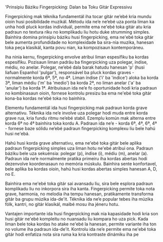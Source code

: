 'Prinsípiu Báziku Fingerpicking: Dalan ba Toku Gitár Expressivu

Fingerpicking mak téknika fundamentál iha tocar gitár ne’ebé kria mundu oioin husi posibilidade muzikál. Métodu ida ne’e ne’ebé uza ponta liman ka unha hodi pluck kordas individuál, permite ema ne'ebé toka gitár atu kria padraun no textura riku no komplikadu liu hotu duke strumming simples. Bainhira domina prinsípiu báziku husi fingerpicking, ema ne'ebé toka gitár bele aumenta profundidade no komplexidade ba sira-nia muzika, hanesan toka peça klasikál, kanta povu nian, ka kompozisaun kontemporáneu.

Iha ninia kernu, fingerpicking envolve atribui liman espesífiku ba kordas espesífiku. Pozisaun liman padrãu ba fingerpicking uza polegar, índise, médiu, no anelar. Polegar, ne’ebé dala barak hatudu hanesan 'p' (husi liafuan Espanhol 'pulgar'), responsável ba pluck kordas graves - normalmente korda 6ª, 5ª, no 4ª. Liman índise ('i' ba 'indice') aloka ba korda 3ª, liman médiu ('m' ba 'medio') ba korda 2ª, no liman anelar ('a' ba 'anular') ba korda 1ª. Atribuisaun ida ne’e fo oportunidade hodi kria padraun no kombinasaun oioin, fornese kontrolu presizu ba ema ne'ebé toka gitár kona-ba kordas ne'ebé toka no bainhira.

Elementu fundamentál ida husi fingerpicking mak padraun korda grave alternativu. Téknika ida ne’e involve uza polegar hodi muda entre korda grave rua, kria fundu ritmu ne’ebé stabil. Ezemplu komún mak alterna entre korda 6ª no 4ª bainhira toka kordu A. Padraun ida ne’e - korda 6ª, 4ª, 6ª, 4ª - fornese baze sólidu ne’ebé padraun fingerpicking komplexu liu bele hahú husi ne'ebá.

Hahú husi korda grave alternativu, ema ne'ebé toka gitár bele aplika padraun fingerpicking simples uza liman hotu ne'ebé atribui ona. Padraun báziku bele uza sekuénsia: polegar (p), índise (i), médiu (m), anelar (a). Padraun ida ne’e normalmente pratika primeiru iha kordas abertas hodi dezenvolve koordenasaun no memória múskulu. Bainhira sente konfortavel, bele aplika ba kordas oioin, hahú husi kordas abertas simples hanesan A, D, no E.

Bainhira ema ne'ebé toka gitár sai avansadu liu, sira bele esplora padraun komplikadu liu no inkorpora sira iha kanta. Fingerpicking permite toka nota grave, harmonia, no melodia iha tempu hanesan, pratikamente transforma gitár ba grupu múzika ida-de'it. Téknika ida ne’e popular tebes iha múzika fólk, kantri, no gitár klasikál, maibé mosu iha jéneru hotu.

Vantajen importante ida husi fingerpicking mak nia kapasidade hodi kria son husi gitár ne'ebé kompleitu no nuansadu liu kompara ho uza pick. Kada liman bele toka kordas ho atake ne'ebé la hanesan, permite variante iha ton no volume iha padraun ida-de'it. Kontrolu ida ne’e permite ema ne'ebé toka gitár hodi enfatiza nota sira ruma ka kria kontraste dinámiku iha pe
